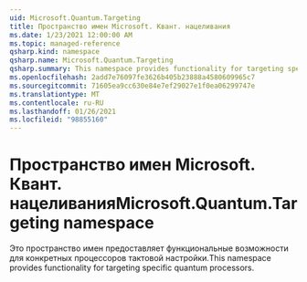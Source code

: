 ```yaml
---
uid: Microsoft.Quantum.Targeting
title: Пространство имен Microsoft. Квант. нацеливания
ms.date: 1/23/2021 12:00:00 AM
ms.topic: managed-reference
qsharp.kind: namespace
qsharp.name: Microsoft.Quantum.Targeting
qsharp.summary: This namespace provides functionality for targeting specific quantum processors.
ms.openlocfilehash: 2add7e76097fe3626b405b23888a4580609965c7
ms.sourcegitcommit: 71605ea9cc630e84e7ef29027e1f0ea06299747e
ms.translationtype: MT
ms.contentlocale: ru-RU
ms.lasthandoff: 01/26/2021
ms.locfileid: "98855160"
---
```

# <a name="microsoftquantumtargeting-namespace"></a><span data-ttu-id="3cf1c-102">Пространство имен Microsoft. Квант. нацеливания</span><span class="sxs-lookup"><span data-stu-id="3cf1c-102">Microsoft.Quantum.Targeting namespace</span></span>

<span data-ttu-id="3cf1c-103">Это пространство имен предоставляет функциональные возможности для конкретных процессоров тактовой настройки.</span><span class="sxs-lookup"><span data-stu-id="3cf1c-103">This namespace provides functionality for targeting specific quantum processors.</span></span>

